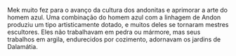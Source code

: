 ﻿Mek muito fez para o avanço da cultura dos andonitas e aprimorar a arte do homem azul. Uma combinação do homem azul com a linhagem de Andon produziu um tipo artisticamente dotado, e muitos deles se tornaram mestres escultores. Eles não trabalhavam em pedra ou mármore, mas seus trabalhos em argila, endurecidos por cozimento, adornavam os jardins de Dalamátia.